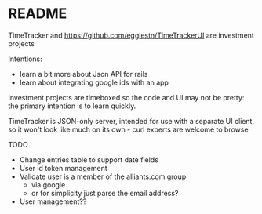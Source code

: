 # README

TimeTracker and https://github.com/egglestn/TimeTrackerUI are investment projects

Intentions:
* learn a bit more about Json API for rails
* learn about integrating google ids with an app

Investment projects are timeboxed so the code and UI may not be pretty: the primary intention is to learn quickly.

TimeTracker is JSON-only server, intended for use with a separate UI client, so it won't look like much on its own - curl experts are welcome to browse

TODO

* Change entries table to support date fields
* User id token management
* Validate user is a member of the alliants.com group
  - via google
  - or for simplicity just parse the email address?
* User management??
